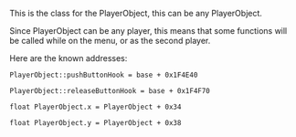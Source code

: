 This is the class for the PlayerObject, this can be any PlayerObject.

Since PlayerObject can be any player, this means that some functions will be called while on the menu, or as the second player.

Here are the known addresses:

```
PlayerObject::pushButtonHook = base + 0x1F4E40

PlayerObject::releaseButtonHook = base + 0x1F4F70

float PlayerObject.x = PlayerObject + 0x34

float PlayerObject.y = PlayerObject + 0x38
```